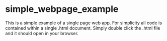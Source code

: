 # simple_webpage_example

This is a simple example of a single page web app. For simplicity all code is contained within a single .html document. 
Simply double click the .html file and it should open in your browser.
